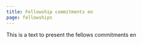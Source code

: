 ```yaml
---
title: Fellowship commitments en
page: fellowships
---
```

This is a text to present the fellows commitments
en